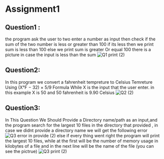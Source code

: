 # Assignment1
## Question1 :
the program ask the user to two enter a number as input then check if the sum of the two number is less or greater than 100 
if its less then we print sum is less than 100
else we print sum is greater Or equal 100
there is a picture in case the input is less than the sum
![Q1 print (2)](https://user-images.githubusercontent.com/57920502/200145139-08a148bf-9970-41ad-810e-858549b1d040.png)

## Question2:
In this program we convert  a fahrenheit tempreture to Celsius Temreture Using (X°F − 32) × 5/9  Formula While X is the input that the user enter.
in this example X is 50 and 50 fahrenheit is 9.90 Celsius
![Q2 (2)](https://user-images.githubusercontent.com/57920502/200145806-ae7edbc3-fa8d-4220-9d97-fdfddfa6e94a.png)

## Question3:
In This Question We Should Provide a Directory name/path as an input,and the program search for the largest 10 files in the directory that provided ,
in case we didnt provide a directory name we will get the following error 
![Q3 error in provide (2)](https://user-images.githubusercontent.com/57920502/200146073-248470c2-3975-42a6-b483-2f06ed041aed.png)
else if every thing went right the program will print the largest 10 files, while at the first will be the number of memory usage in kilobytes of a file and in the next line will be the name of the file (you can see the pictrue)
![Q3 print (2)](https://user-images.githubusercontent.com/57920502/200146240-b4d1a6bd-4ff6-46e8-84fa-e757b894f229.png)


